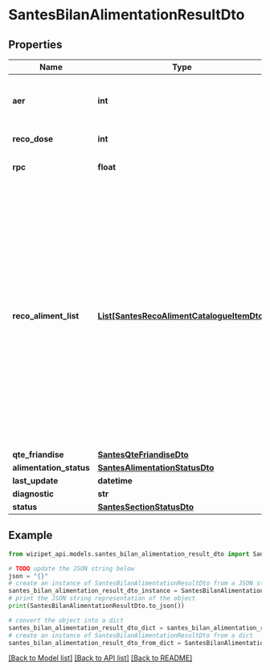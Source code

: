 # SantesBilanAlimentationResultDto


## Properties

Name | Type | Description | Notes
------------ | ------------- | ------------- | -------------
**aer** | **int** | Apport énergétique actuel. Somme des apports énergétique de l&#39;aliment 1 et 2.  En Kcal | [optional] 
**reco_dose** | **int** | Dose recommandée.  En Kcal | [optional] 
**rpc** | **float** | Rapport protido-calorique de l&#39;aliment principal.  En g/Mcal | [optional] 
**reco_aliment_list** | [**List[SantesRecoAlimentCatalogueItemDto]**](SantesRecoAlimentCatalogueItemDto.md) | Liste des recommandation d&#39;aliment. Peut contenir 3 à 5 aliments (3 si l&#39;aliment principal &#x3D;&#x3D; recommandation 1; 4 ou 5 sinon)                Recommandation 1:  Aliment de la marque de l&#39;aliment principal et de la gamme \&quot;Obésité\&quot; ou \&quot;SurPoids\&quot; en fonction de l&#39;état de l&#39;animal.  Recommandation 2 et 3:  Aliments non utilisés actuellement et de la gamme \&quot;Obésité\&quot; ou \&quot;SurPoids\&quot; en fonction de l&#39;état de l&#39;animal. | [optional] 
**qte_friandise** | [**SantesQteFriandiseDto**](SantesQteFriandiseDto.md) |  | [optional] 
**alimentation_status** | [**SantesAlimentationStatusDto**](SantesAlimentationStatusDto.md) |  | [optional] 
**last_update** | **datetime** |  | [optional] 
**diagnostic** | **str** |  | [optional] 
**status** | [**SantesSectionStatusDto**](SantesSectionStatusDto.md) |  | [optional] 

## Example

```python
from wizipet_api.models.santes_bilan_alimentation_result_dto import SantesBilanAlimentationResultDto

# TODO update the JSON string below
json = "{}"
# create an instance of SantesBilanAlimentationResultDto from a JSON string
santes_bilan_alimentation_result_dto_instance = SantesBilanAlimentationResultDto.from_json(json)
# print the JSON string representation of the object
print(SantesBilanAlimentationResultDto.to_json())

# convert the object into a dict
santes_bilan_alimentation_result_dto_dict = santes_bilan_alimentation_result_dto_instance.to_dict()
# create an instance of SantesBilanAlimentationResultDto from a dict
santes_bilan_alimentation_result_dto_from_dict = SantesBilanAlimentationResultDto.from_dict(santes_bilan_alimentation_result_dto_dict)
```
[[Back to Model list]](../README.md#documentation-for-models) [[Back to API list]](../README.md#documentation-for-api-endpoints) [[Back to README]](../README.md)


